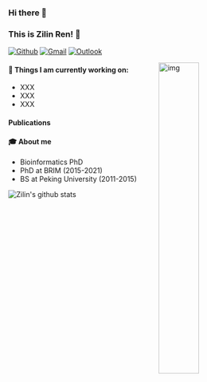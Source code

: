 ### Hi there 👋 
### This is Zilin Ren! 🚀

[![Github](https://img.shields.io/badge/-Github-000?style=flat&logo=Github&logoColor=white)](https://github.com/renzilin)
[![Gmail](https://img.shields.io/badge/-Gmail-c14438?style=flat&logo=Gmail&logoColor=white)](mailto:zilin.bj@gmail.com)
[![Outlook](https://img.shields.io/badge/-Outlook-blue?style=flat&logo=Outlook&logoColor=white)](mailto:zilin.ren@Outlook.com)

<img align="right" alt="img" src="https://user-images.githubusercontent.com/17135904/100102584-c7feb100-2e9e-11eb-9d12-0620951a77f6.jpg" width="40%" height="auto" />



#### 🌱 Things I am currently working on: 
- XXX
- XXX
- XXX


#### Publications


#### 🎓 About me
* Bioinformatics PhD
* PhD at BRIM (2015-2021)
* BS at Peking University (2011-2015)





![Zilin's github stats](https://github-readme-stats.vercel.app/api?username=renzilin&count_private=true&show_icons=true)
